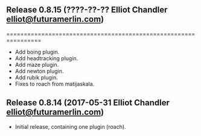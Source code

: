 ## Release 0.8.15 (????-??-?? Elliot Chandler <elliot@futuramerlin.com>)
================================================================

- Add boing plugin.
- Add headtracking plugin.
- Add maze plugin.
- Add newton plugin.
- Add rubik plugin.
- Fixes to roach from matijaskala.

## Release 0.8.14 (2017-05-31 Elliot Chandler <elliot@futuramerlin.com>)

- Initial release, containing one plugin (roach).
